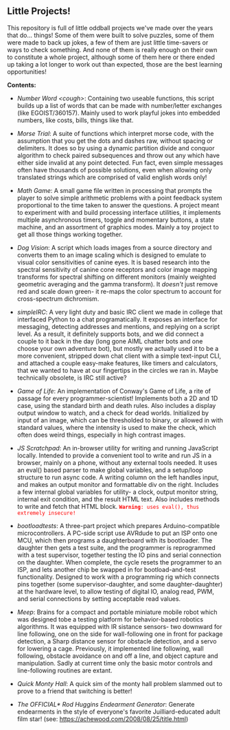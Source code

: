 <h2> Little Projects!</h2>

This repository is full of little oddball projects we've made over the years that do... things! Some of them were built to solve puzzles, some of them were made to back up jokes, a few of them are just little time-savers or ways to check something. And none of them is really enough on their own to constitute a whole project, although some of them here or there ended up taking a lot longer to work out than expected, those are the best learning opportunities!

**Contents:**

- <i>Number Word &lt;cough&gt;</i>: Containing two useable functions, this script builds up a list of words that can be made with number/letter exchanges (like EGOIST/360157). Mainly used to work playful jokes into embedded numbers, like costs, bills, things like that.

- <i>Morse Trial</i>: A suite of functions which interpret morse code, with the assumption that you get the dots and dashes raw, without spacing or delimiters. It does so by using a dynamic partition divide and conquor algorithm to check paired subsequences and throw out any which have either side invalid at any point detected. Fun fact, even simple messages often have thousands of possible solutions, even when allowing only translated strings which are comprised of valid english words only!

- <i>Math Game</i>: A small game file written in processing that prompts the player to solve simple arithmetic problems with a point feedback system proportional to the time taken to answer the questions. A project meant to experiment with and build processing interface utilities, it implements multiple asynchronous timers, toggle and momentary buttons, a state machine, and an assortment of graphics modes. Mainly a toy project to get all those things working together.

- <i>Dog Vision</i>: A script which loads images from a source directory and converts them to an image scaling which is designed to emulate to visual color sensitivities of canine eyes. It is based research into the spectral sensitivity of canine cone receptors and color image mapping transforms for spectral shifting on different monitors (mainly weighted geometric averaging and the gamma transform). It _doesn't_ just remove red and scale down green- it re-maps the color spectrum to account for cross-spectrum dichromism.

- _simpleIRC_: A very light duty and basic IRC client we made in college that interfaced Python to a chat programatically. It exposes an interface for messaging, detecting addresses and mentions, and replying on a script level. As a result, it definitely supports bots, and we did connect a couple to it back in the day (long gone AIML chatter bots and one choose your own adventure bot), but mostly we actually used it to be a more convenient, stripped down chat client with a simple text-input CLI, and attached a couple easy-make features, like timers and calculators, that we wanted to have at our fingertips in the circles we ran in. Maybe technically obsolete, is IRC still active?

- _Game of Life_: An implementation of Conway's Game of Life, a rite of passage for every programmer-scientist! Implements both a 2D and 1D case, using the standard birth and death rules. Also includes a display output window to watch, and a check for dead worlds. Initialized by input of an image, which can be thresholded to binary, or allowed in with standard values, where the intensity is used to make the check, which often does weird things, especially in high contrast images.

- _JS Scratchpad_: An in-browser utility for writing and running JavaScript locally. Intended to provide a convenient tool to write and run JS in a browser, mainly on a phone, without any external tools needed. It uses an eval() based parser to make global variables, and a setup/loop structure to run async code. A writing column on the left handles input, and makes an output monitor and formattable div on the right. Includes a few internal global variables for utility- a clock, output monitor string, internal exit condition, and the result HTML text. Also includes methods to write and fetch that HTML block. <code style="color:Red">**Warning**: uses eval(), thus extremely insecure!</code>

- _bootloadtests_: A three-part project which prepares Arduino-compatible microcontrollers. A PC-side script use AVRdude to put an ISP onto one MCU, which then programs a daughterboard with its bootloader. The daughter then gets a test suite, and the programmer is reprogrammed with a test supervisor, together testing the IO pins and serial connection on the daughter. When complete, the cycle resets the programmer to an ISP, and lets another chip be swapped in for bootload-and-test functionality. Designed to work with a programming rig which connects pins together (some supervisor-daughter, and some daughter-daughter) at the hardware level, to allow testing of digital IO, analog read, PWM, and serial connections by setting acceptable read values.

- _Meep_: Brains for a compact and portable miniature mobile robot which was designed tobe a testing platform for behavior-based robotics algorithms. It was equipped with IR sistance sensors- two downward for line following, one on the side for wall-following one in front for package detection, a Sharp distance sensor for obstacle detection, and a servo for lowering a cage. Previously, it implemented line following, wall following, obstacle avoidance on and off a line, and object capture and manipulation. Sadly at current time only the basic motor controls and line-following routines are extant.

- _Quick Monty Hall_: A quick sim of the monty hall problem slammed out to prove to a friend that switching is better!

- _The OFFICIAL* Rod Huggins Endearment Generator_: Generate endearments in the style of everyone's favorite Juilliard-educated adult film star! (see: https://achewood.com/2008/08/25/title.html)
